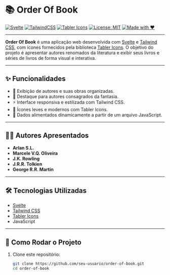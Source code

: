 # 📚 Order Of Book

[![Svelte](https://img.shields.io/badge/Svelte-Framework-orange?logo=svelte)](https://svelte.dev/)
[![TailwindCSS](https://img.shields.io/badge/TailwindCSS-Styling-38bdf8?logo=tailwindcss)](https://tailwindcss.com/)
[![Tabler Icons](https://img.shields.io/badge/Icons-Tabler-informational?logo=tabler)](https://tabler.io/icons)
[![License: MIT](https://img.shields.io/badge/License-MIT-green.svg)](LICENSE)
[![Made with ❤️](https://img.shields.io/badge/Made%20with-%E2%9D%A4-red)](#)

---

**Order Of Book** é uma aplicação web desenvolvida com [Svelte](https://svelte.dev/) e [Tailwind CSS](https://tailwindcss.com/), com ícones fornecidos pela biblioteca [Tabler Icons](https://tabler.io/icons). O objetivo do projeto é apresentar autores renomados da literatura e exibir seus livros e séries de livros de forma visual e interativa.

---

## ✨ Funcionalidades

- 📖 Exibição de autores e suas obras organizadas.
- 🧙 Destaque para autores consagrados da fantasia.
- ⚡ Interface responsiva e estilizada com Tailwind CSS.
- 🎨 Ícones leves e modernos com Tabler Icons.
- 🔄 Dados alimentados dinamicamente a partir de um arquivo JavaScript.

---

## 👨‍💻 Autores Apresentados

- **Arlan S.L.**
- **Marcele V.Q. Oliveira**
- **J.K. Rowling**
- **J.R.R. Tolkien**
- **George R.R. Martin**

---

## 🛠️ Tecnologias Utilizadas

- [Svelte](https://svelte.dev/)
- [Tailwind CSS](https://tailwindcss.com/)
- [Tabler Icons](https://tabler.io/icons)
- JavaScript

---

## 🚀 Como Rodar o Projeto

1. Clone este repositório:

   ```bash
   git clone https://github.com/seu-usuario/order-of-book.git
   cd order-of-book
